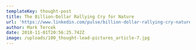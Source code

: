 ```yaml
---
templateKey: thought-post
title: The Billion-Dollar Rallying Cry for Nature
url: 'https://www.linkedin.com/pulse/billion-dollar-rallying-cry-nature-mark-tercek/'
author: Mark Tercek
date: 2018-11-01T20:56:25.742Z
image: /uploads/100_thought-lead-pictures_article-7.jpg
---
```


